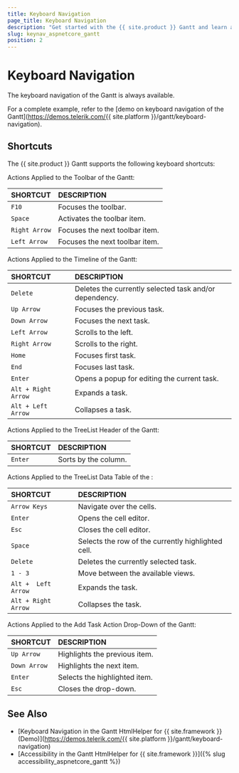 ```yaml
---
title: Keyboard Navigation
page_title: Keyboard Navigation
description: "Get started with the {{ site.product }} Gantt and learn about the accessibility support it provides through its keyboard navigation functionality."
slug: keynav_aspnetcore_gantt
position: 2
---
```


# Keyboard Navigation

The keyboard navigation of the Gantt is always available.

For a complete example, refer to the [demo on keyboard navigation of the Gantt](https://demos.telerik.com/{{ site.platform }}/gantt/keyboard-navigation).

## Shortcuts

The {{ site.product }} Gantt supports the following keyboard shortcuts:

Actions Applied to the Toolbar of the Gantt:

| SHORTCUT			  | DESCRIPTION				|
|:---                 |:---                     |
|`F10`  | Focuses the toolbar.                    |
|`Space` | Activates the toolbar item.            |
|`Right Arrow` | Focuses the next toolbar item.   |
|`Left Arrow` | Focuses the next toolbar item.    |

Actions Applied to the Timeline of the Gantt:


| SHORTCUT			  | DESCRIPTION	            |
|:---                 |:---                     |
|`Delete` | Deletes the currently selected task and/or dependency.|
|`Up Arrow` | Focuses the previous task.          |
|`Down Arrow` | Focuses the next task.            |
|`Left Arrow` | Scrolls to the left.              |
|`Right Arrow` | Scrolls to the right.            |
|`Home` | Focuses first task.                     |
|`End` | Focuses last task.                       |
|`Enter` | Opens a popup for editing the current task.|
|`Alt + Right Arrow` | Expands a task.            |
|`Alt + Left Arrow` | Collapses a task.           |


Actions Applied to the TreeList Header of the Gantt:

| SHORTCUT			  | DESCRIPTION			    |
|:---                 |:---                     |
|`Enter` | Sorts by the column.                 |

Actions Applied to the TreeList Data Table of the :

| SHORTCUT			  | DESCRIPTION			  |
|:---                 |:---                   |
|`Arrow Keys` | Navigate over the cells.        |
|`Enter` | Opens the cell editor.               |
|`Esc` | Closes the cell editor.                |
|`Space` | Selects the row of the currently highlighted cell.|
|`Delete` | Deletes the currently selected task.|
|`1 - 3` | Move between the available views.    |
|`Alt +  Left Arrow` | Expands the task.        |
|`Alt + Right Arrow` | Collapses the task.      |

Actions Applied to the Add Task Action Drop-Down of the Gantt:

| SHORTCUT			  | DESCRIPTION	        |
|:---                 |:---                 |
|`Up Arrow` | Highlights the previous item.   |
|`Down Arrow` | Highlights the next item.     |
|`Enter` | Selects the highlighted item.      |
|`Esc` | Closes the drop-down.                |

## See Also

* [Keyboard Navigation in the Gantt HtmlHelper for {{ site.framework }} (Demo)](https://demos.telerik.com/{{ site.platform }}/gantt/keyboard-navigation)
* [Accessibility in the Gantt HtmlHelper for {{ site.framework }}]({% slug accessibility_aspnetcore_gantt %})
